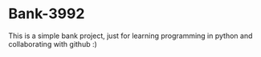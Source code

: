 # Bank-3992
This is a simple bank project, just for learning programming in python and collaborating with github :)
